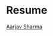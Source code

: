 # Resume
<a href="https://drive.google.com/file/d/1b0blL92j-5hLIcSrzcZwdwh0wdZSZci_/view?usp=drive_link">Aarjav Sharma</a>
